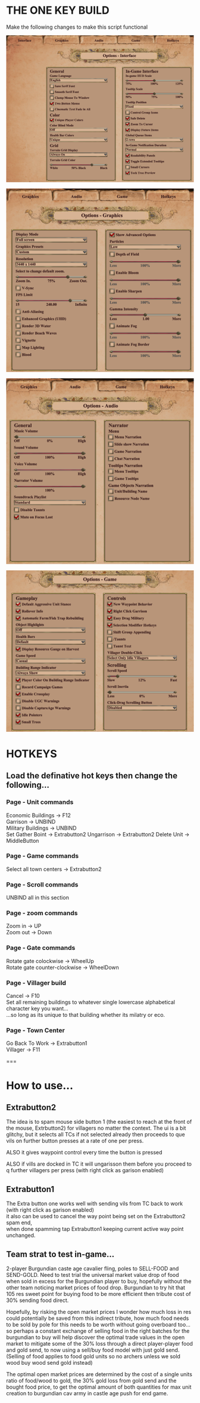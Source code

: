 # THE ONE KEY BUILD

Make the following changes to make this script functional

![Alt text](image.png)  
  
![Alt text](image-1.png)  
  
![Alt text](image-2.png)  
  
![Alt text](image-3.png)  
  
  
# HOTKEYS  
## Load the definative hot keys then change the following...  
  
### Page - Unit commands  
Economic Buildings -> F12  
Garrison -> UNBIND  
Military Buildings -> UNBIND  
Set Gather Boint -> Extrabutton2 
Ungarrison -> Extrabutton2 
Delete Unit -> MiddleButton
  
### Page - Game commands  
Select all town centers -> Extrabutton2  
  
### Page - Scroll commands  
UNBIND all in this section  
  
### Page - zoom commands  
Zoom in -> UP  
Zoom out -> Down  
  
### Page - Gate commands  
Rotate gate colockwise -> WheelUp  
Rotate gate counter-clockwise -> WheelDown  
  
### Page - Villager build  
Cancel -> F10  
Set all remaining buildings to whatever single lowercase alphabetical character key you want...  
...so long as its unique to that building whether its milatry or eco.  

### Page - Town Center  
Go Back To Work -> Extrabutton1  
Villager -> F11  

===

# How to use...
## Extrabutton2  
The idea is to spam mouse side button 1 (the easiest to reach at the front of the mouse, Extrbutton2) for villagers no matter the context.
The ui is a bit glitchy, but it selects all TCs if not selected already then proceeds to que vils on further button presses at a rate of one per press.  
  
ALSO it gives waypoint control every time the button is pressed  
  
ALSO if vills are docked in TC it will ungarisson them before you proceed to q further villagers per press (with right click as garison enabled)
  
## Extrabutton1  
The Extra button one works well with sending vils from TC back to work (with right click as garison enabled)  
it also can be used to cancel the way point being set on the Extrabutton2 spam end,  
when done spamming tap Extrabutton1 keeping current active way point unchanged.

## Team strat to test in-game...  

2-player Burgundian caste age cavalier fling, poles to SELL-FOOD and SEND-GOLD. Need to test trial the universal market value drop of food when sold in excess for the Burgundian player to buy, hopefully without the other team noticing market prices of food drop. Burgundian to try hit that 105 res sweet point for buying food to be more efficient then tribute cost of 30% sending food direct.   
  
Hopefully, by risking the open market prices I wonder how much loss in res could potentially be saved from this indirect tribute, how much food needs to be sold by pole for this needs to be worth without going overboard too... so perhaps a constant exchange of selling food in the right batches for the burgundian to buy will help discover the optimal trade values in the open market to mitigate some of the 30% loss through a direct player-player food and gold send, to now using a sell/buy food model with just gold send. (Selling of food applies to food gold units so no archers unless we sold wood buy wood send gold instead)   

The optimal open market prices are determined by the cost of a single units ratio of food/wood to gold, the 30% gold loss from gold send and the bought food price, to get the optimal amount of both quantities for max unit creation to burgundian cav army in castle age push for end game.   


